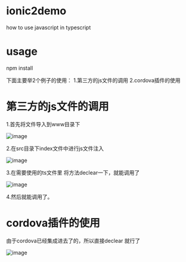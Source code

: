 # ionic2demo
how to use javascript in typescript
# usage
npm install




下面主要举2个例子的使用：
1.第三方的js文件的调用
2.cordova插件的使用

# 第三方的js文件的调用
1.首先将文件导入到www目录下


![image](https://github.com/hellobinbin/ionic2demo/blob/master/1.png)

2.在src目录下index文件中进行js文件注入


![image](https://github.com/hellobinbin/ionic2demo/blob/master/2.png)

3.在需要使用的ts文件里 将方法declear一下，就能调用了


![image](https://github.com/hellobinbin/ionic2demo/blob/master/3.png)

4.然后就能调用了。

# cordova插件的使用 
由于cordova已经集成进去了的，所以直接declear 就行了


![image](https://github.com/hellobinbin/ionic2demo/blob/master/4.png)



